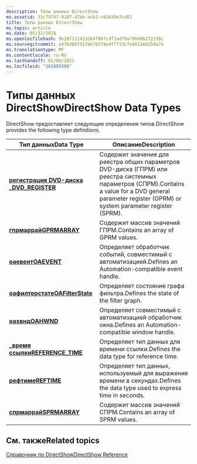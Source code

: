 ```yaml
---
description: Типы данных DirectShow
ms.assetid: 33c79747-9187-47bb-acb1-c63b39e7cd81
title: Типы данных DirectShow
ms.topic: article
ms.date: 05/31/2018
ms.openlocfilehash: 9e28f111423264f867cdf1ad79a798d96272138c
ms.sourcegitcommit: a47bd86f517de76374e4fff33cfeb613eb259a7e
ms.translationtype: MT
ms.contentlocale: ru-RU
ms.lasthandoff: 01/06/2021
ms.locfileid: "103805506"
---
```

# <a name="directshow-data-types"></a><span data-ttu-id="86791-103">Типы данных DirectShow</span><span class="sxs-lookup"><span data-stu-id="86791-103">DirectShow Data Types</span></span>

<span data-ttu-id="86791-104">DirectShow предоставляет следующие определения типов.</span><span class="sxs-lookup"><span data-stu-id="86791-104">DirectShow provides the following type definitions.</span></span>



| <span data-ttu-id="86791-105">Тип данных</span><span class="sxs-lookup"><span data-stu-id="86791-105">Data Type</span></span>                                 | <span data-ttu-id="86791-106">Описание</span><span class="sxs-lookup"><span data-stu-id="86791-106">Description</span></span>                                                                                       |
|-------------------------------------------|---------------------------------------------------------------------------------------------------|
| [<span data-ttu-id="86791-107">**регистрация DVD-диска \_**</span><span class="sxs-lookup"><span data-stu-id="86791-107">**DVD\_REGISTER**</span></span>](dvd-register.md)     | <span data-ttu-id="86791-108">Содержит значение для реестра общих параметров DVD-диска (ГПРМ) или реестра системных параметров (СПРМ).</span><span class="sxs-lookup"><span data-stu-id="86791-108">Contains a value for a DVD general parameter register (GPRM) or system parameter register (SPRM).</span></span> |
| [<span data-ttu-id="86791-109">**гпрмаррай**</span><span class="sxs-lookup"><span data-stu-id="86791-109">**GPRMARRAY**</span></span>](gprmarray.md)            | <span data-ttu-id="86791-110">Содержит массив значений ГПРМ.</span><span class="sxs-lookup"><span data-stu-id="86791-110">Contains an array of GPRM values.</span></span>                                                                 |
| [<span data-ttu-id="86791-111">**оаевент**</span><span class="sxs-lookup"><span data-stu-id="86791-111">**OAEVENT**</span></span>](oaevent.md)                | <span data-ttu-id="86791-112">Определяет обработчик событий, совместимый с автоматизацией.</span><span class="sxs-lookup"><span data-stu-id="86791-112">Defines an Automation-compatible event handle.</span></span>                                                    |
| [<span data-ttu-id="86791-113">**оафилтерстате**</span><span class="sxs-lookup"><span data-stu-id="86791-113">**OAFilterState**</span></span>](oafilterstate.md)    | <span data-ttu-id="86791-114">Определяет состояние графа фильтра.</span><span class="sxs-lookup"><span data-stu-id="86791-114">Defines the state of the filter graph.</span></span>                                                            |
| [<span data-ttu-id="86791-115">**оахвнд**</span><span class="sxs-lookup"><span data-stu-id="86791-115">**OAHWND**</span></span>](oahwnd.md)                  | <span data-ttu-id="86791-116">Определяет совместимый с автоматизацией обработчик окна.</span><span class="sxs-lookup"><span data-stu-id="86791-116">Defines an Automation-compatible window handle.</span></span>                                                   |
| [<span data-ttu-id="86791-117">**\_время ссылки**</span><span class="sxs-lookup"><span data-stu-id="86791-117">**REFERENCE\_TIME**</span></span>](reference-time.md) | <span data-ttu-id="86791-118">Определяет тип данных для времени ссылки.</span><span class="sxs-lookup"><span data-stu-id="86791-118">Defines the data type for reference time.</span></span>                                                         |
| [<span data-ttu-id="86791-119">**рефтиме**</span><span class="sxs-lookup"><span data-stu-id="86791-119">**REFTIME**</span></span>](reftime.md)                | <span data-ttu-id="86791-120">Определяет тип данных, используемый для выражения времени в секундах.</span><span class="sxs-lookup"><span data-stu-id="86791-120">Defines the data type used to express time in seconds.</span></span>                                            |
| [<span data-ttu-id="86791-121">**спрмаррай**</span><span class="sxs-lookup"><span data-stu-id="86791-121">**SPRMARRAY**</span></span>](sprmarray.md)            | <span data-ttu-id="86791-122">Содержит массив значений СПРМ.</span><span class="sxs-lookup"><span data-stu-id="86791-122">Contains an array of SPRM values.</span></span>                                                                 |



 

## <a name="related-topics"></a><span data-ttu-id="86791-123">См. также</span><span class="sxs-lookup"><span data-stu-id="86791-123">Related topics</span></span>

<dl> <dt>

[<span data-ttu-id="86791-124">Справочник по DirectShow</span><span class="sxs-lookup"><span data-stu-id="86791-124">DirectShow Reference</span></span>](directshow-reference.md)
</dt> </dl>

 

 



